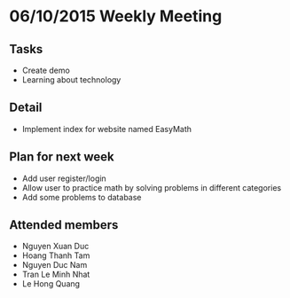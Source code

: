 06/10/2015 Weekly Meeting
============================

Tasks
----------------------------
* Create demo
* Learning about technology

Detail
----------------------------
* Implement index for website named EasyMath

Plan for next week
----------------------------
* Add user register/login
* Allow user to practice math by solving problems in different categories
* Add some problems to database

Attended members
-----------------------------
* Nguyen Xuan Duc
* Hoang Thanh Tam
* Nguyen Duc Nam
* Tran Le Minh Nhat
* Le Hong Quang
